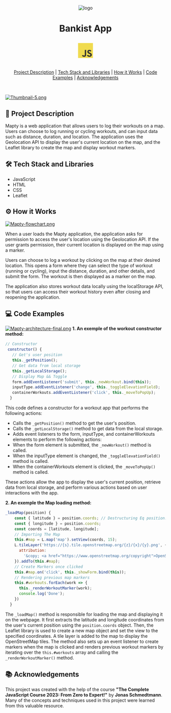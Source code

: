 <p align="center">
  <img src="https://i.postimg.cc/3N3H59FN/logo.png" width="200" alt="logo">
</p>

<h1 align="center">
  Bankist App
  <br>
<p  align="center">
<a  href="https://developer.mozilla.org/en-US/docs/Web/JavaScript"  target="_blank"  rel="noreferrer"> <img  src="https://raw.githubusercontent.com/devicons/devicon/master/icons/javascript/javascript-original.svg"  alt="javascript"  width="48"  height="48"/> </a>
</p>
</h1>

<p align="center">
  <a href="#project-description">Project Description</a> |
  <a href="#tech-stack-and-libraries">Tech Stack and Libraries</a> |
  <a href="#how-it-works">How it Works</a> |
  <a href="#code-examples">Code Examples</a> |
  <a href="#acknowledgements">Acknowledgements</a>
</p>

<br>

[![Thumbnail-5.png](https://i.postimg.cc/9F9Jqksq/Thumbnail-5.png)](https://postimg.cc/VdYjxKfY)

<div id="project-description"></div>

## 🚀 Project Description
Mapty is a web application that allows users to log their workouts on a map. Users can choose to log running or cycling workouts, and can input data such as distance, duration, and location. The application uses the Geolocation API to display the user's current location on the map, and the Leaflet library to create the map and display workout markers.

<div id="tech-stack-and-libraries"></div>

## 🛠️ Tech Stack and Libraries
- JavaScript
- HTML
- CSS
- Leaflet

<div id="how-it-works"></div>

## ⚙️ How it Works
[![Mapty-flowchart.png](https://i.postimg.cc/QC3VYHxD/Mapty-flowchart.png)](https://postimg.cc/Q9fXHNTY)

When a user loads the Mapty application, the application asks for permission to access the user's location using the Geolocation API. If the user grants permission, their current location is displayed on the map using a marker.

Users can choose to log a workout by clicking on the map at their desired location. This opens a form where they can select the type of workout (running or cycling), input the distance, duration, and other details, and submit the form. The workout is then displayed as a marker on the map.

The application also stores workout data locally using the localStorage API, so that users can access their workout history even after closing and reopening the application.

<div id="code-examples"></div>

## 💻 Code Examples
[![Mapty-architecture-final.png](https://i.postimg.cc/VkGrsf49/Mapty-architecture-final.png)](https://postimg.cc/87vPtV2s)
**1. An exemple of the workout constructor method:**
```js
// Constructor
 constructor() {
   // Get's user position
   this._getPosition();
   // Get data from local storage
   this._getLocalStorage();
   // Display Map && Toggle
   form.addEventListener('submit', this._newWorkout.bind(this));
   inputType.addEventListener('change', this._toggleElevationField);
   containerWorkouts.addEventListener('click', this._moveToPopUp);
  }
```
This code defines a constructor for a workout app that performs the following actions:
- Calls the ```_getPosition()``` method to get the user's position.
- Calls the ```_getLocalStorage()``` method to get data from the local storage.
- Adds event listeners to the form, inputType, and containerWorkouts elements to perform the following actions:
- When the form element is submitted, the ```_newWorkout()``` method is called.
- When the inputType element is changed, the ```_toggleElevationField()``` method is called.
- When the containerWorkouts element is clicked, the ```_moveToPopUp()``` method is called.

These actions allow the app to display the user's current position, retrieve data from local storage, and perform various actions based on user interactions with the app.

**2. An exemple the Map loading method:**
```js
_loadMap(position) {
    const { latitude } = position.coords; // Destructuring Eq position.coords.latitude
    const { longitude } = position.coords;
    const coords = [latitude, longitude];
    // Importing The Map
    this.#map = L.map('map').setView(coords, 15);
    L.tileLayer('https://{s}.tile.openstreetmap.org/{z}/{x}/{y}.png', {
      attribution:
        '&copy; <a href="https://www.openstreetmap.org/copyright">OpenStreetMap</a> contributors',
    }).addTo(this.#map);
    // Create Markers once clicked
    this.#map.on('click', this._showForm.bind(this));
    // Rendering previous map markers
    this.#workouts.forEach(work => {
      this._renderWorkoutMarker(work);
      console.log('Done');
    })
  }
```
The ```_loadMap()``` method is responsible for loading the map and displaying it on the webpage. It first extracts the latitude and longitude coordinates from the user's current position using the ```position.coords``` object. Then, the Leaflet library is used to create a new map object and set the view to the specified coordinates. A tile layer is added to the map to display the OpenStreetMap tiles. The method also sets up an event listener to create markers when the map is clicked and renders previous workout markers by iterating over the ```this.#workouts``` array and calling the ```_renderWorkoutMarker()``` method.

<div id="acknowledgements"></div>

## 📚 Acknowledgements 
This project was created with the help of the course **"The Complete JavaScript Course 2023: From Zero to Expert!"** by **Jonas Schmedtmann**. Many of the concepts and techniques used in this project were learned from this valuable resource.


